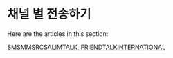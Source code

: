 # 채널 별 전송하기

Here are the articles in this section:

[SMS](.gitbook/assets/sms)[MMS](.gitbook/assets/mms)[RCS](.gitbook/assets/rcs)[ALIMTALK, FRIENDTALK](<.gitbook/assets/alimtalk friendtalk>)[INTERNATIONAL](.gitbook/assets/international)

